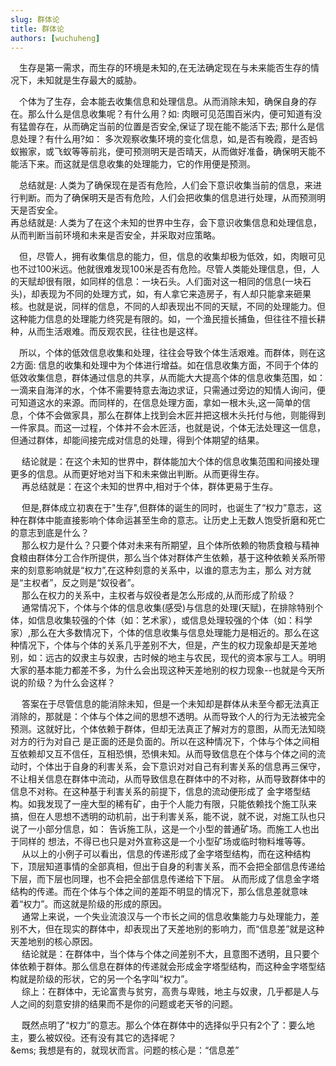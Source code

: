 ```yaml
---
slug: 群体论
title: 群体论
authors: [wuchuheng]
---
```


&emsp;生存是第一需求，而生存的环境是未知的,在无法确定现在与未来能否生存的情况下，未知就是生存最大的威胁。  

&emsp;个体为了生存，会本能去收集信息和处理信息。从而消除未知，确保自身的存在。那么什么是信息收集呢？有什么用？如: 肉眼可见范围百米内，便可知道有没有猛兽存在，从而确定当前的位置是否安全,保证了现在能不能活下去; 那什么是信息处理？有什么用?如： 多次观察收集环境的变化信息，如,是否有晚霞，是否蚂蚁搬家，或飞蚁等等前兆，便可预测明天是否晴天，从而做好准备，确保明天能不能活下来。而这就是信息收集的处理能力，它的作用便是预测。  

&emsp;总结就是: 人类为了确保现在是否有危险，人们会下意识收集当前的信息，来进行判断。而为了确保明天是否有危险，人们会把收集的信息进行处理，从而预测明天是否安全。  
再总结就是: 人类为了在这个未知的世界中生存，会下意识收集信息和处理信息，从而判断当前环境和未来是否安全，并采取对应策略。  

&emsp;但，尽管人，拥有收集信息的能力，但，信息的收集却极为低效，如，肉眼可见也不过100米远。他就很难发现100米是否有危险。尽管人类能处理信息，但，人的天赋却很有限，如同样的信息：一块石头。人们面对这一相同的信息(一块石头)，却表现为不同的处理方式，如，有人拿它来造房子，有人却只能拿来砸果核。也就是说，同样的信息，不同的人却表现出不同的天赋，不同的处理能力。但这种能力信息的处理能力终究是有限的。如，一个渔民擅长捕鱼，但往往不擅长耕种，从而生活艰难。而反观农民，往往也是这样。  

&emsp;所以，个体的低效信息收集和处理，往往会导致个体生活艰难。而群体，则在这2方面: 信息的收集和处理中为个体进行增益。如在信息收集方面，不同于个体的低效收集信息，群体通过信息的共享，从而能大大提高个体的信息收集范围，如：一滴来自海洋的水，个体不需要特意去海边求证，只需通过旁边的知情人询问，便可知道这水的来源。而同样的，在信息处理方面，拿如一根木头,这一简单的信息，个体不会做家具，那么在群体上找到会木匠并把这根木头托付与他，则能得到一件家具。而这一过程，个体并不会木匠活，也就是说，个体无法处理这一信息，但通过群体，却能间接完成对信息的处理，得到个体期望的结果。  

&emsp; 结论就是：在这个未知的世界中，群体能加大个体的信息收集范围和间接处理更多的信息。从而更好地对当下和未来做出判断。从而更得生存。  
&emsp; 再总结就是：在这个未知的世界中,相对于个体，群体更易于生存。  

&emsp; 但是,群体成立初衷在于"生存",但群体的诞生的同时，也诞生了“权力”意志，这种在群体中能直接影响个体命运甚至生命的意志。让历史上无数人饱受折磨和死亡的意志到底是什么？  
&emsp; 那么权力是什么？只要个体对未来有所期望，且个体所依赖的物质食粮与精神食粮由群体分工合作所提供，那么当个体对群体产生依赖，基于这种依赖关系所带来的刻意影响就是“权力”,在这种刻意的关系中，以谁的意志为主，那么
对方就是“主权者”，反之则是“奴役者”。  
&emsp; 那么在权力的关系中，主权者与奴役者是怎么形成的,从而形成了阶级？  
&emsp; 通常情况下，个体与个体的信息收集(感受)与信息的处理(天赋)，在排除特别个体，如信息收集较强的个体（如：艺术家），或信息处理较强的个体（如：科学家）,那么在大多数情况下，个体的信息收集与信息处理能力是相近的。那么在这
种情况下，个体与个体的关系几乎差别不大，但是，产生的权力现象却是天差地别，如：远古的奴隶主与奴隶，古时候的地主与农民，现代的资本家与工人。明明大家的基本能力都差不多，为什么会出现这种天差地别的权力现象--也就是今天所说的阶级？为什么会这样？

&emsp; 答案在于尽管信息的能消除未知，但是一个未知却是群体从未至今都无法真正消除的，那就是：个体与个体之间的思想不透明。从而导致个人的行为无法被完全预测。这就好比，个体依赖于群体，但却无法真正了解对方的意图，从而无法知晓对方的行为对自己
是正面的还是负面的。所以在这种情况下，个体与个体之间相互依赖却又互不信任，互相恐惧，恐惧未知。从而导致信息在个体与个体之间的流动时，个体出于自身的利害关系，会下意识对对自己有利害关系的信息再三保守，不让相关信息在群体中流动，从而导致信息在群体中的不对称，从而导致群体中的信息不对称。在这种基于利害关系的前提下，信息的流动便形成了
金字塔型结构。如我发现了一座大型的稀有矿，由于个人能力有限，只能依赖找个施工队来搞，但在人思想不透明的动机前，出于利害关系，能不说，就不说，对施工队也只说了一小部分信息，如： 告诉施工队，这是一个小型的普通矿场。而施工人也出于同样的
想法，不得已也只是对外宣称这是一个小型矿场或临时物料堆等等。   
&emsp; 从以上的小例子可以看出，信息的传递形成了金字塔型结构，而在这种结构下，顶层知道事情的全部真相，但出于自身的利害关系，而不会把全部信息传递给下层，而下层也同理，也不会把全部信息传递给下下层。
从而形成了信息金字塔结构的传递。而在个体与个体之间的差距不明显的情况下，那么信息差就意味着“权力”。而这就是阶级的形成的原因。  
&emsp; 通常上来说，一个失业流浪汉与一个市长之间的信息收集能力与处理能力，差别不大，但在现实的群体中，却表现出了天差地别的影响力，而“信息差”就是这种天差地别的核心原因。  
&emsp; 结论就是：在群体中，当个体与个体之间差别不大，且意图不透明，且只要个体依赖于群体。那么信息在群体的传递就会形成金字塔型结构，而这种金字塔型结构就是阶级的形状，它的另一个名字叫“权力”。  
&emsp; 综上：在群体中，无论富贵与贫穷，高贵与卑贱，地主与奴隶，几乎都是人与人之间的刻意安排的结果而不是你的问题或老天爷的问题。  

&emsp; 既然点明了“权力”的意志。那么个体在群体中的选择似乎只有2个了：要么地主，要么被奴役。还有没有其它的选择呢？  
&ems; 我想是有的，就现状而言。问题的核心是：“信息差”




